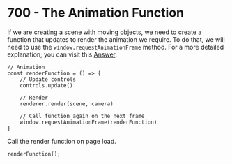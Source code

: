 # 700 - The Animation Function

If we are creating a scene with moving objects, we need to create a function that updates to render the animation we require. To do that, we will need to use the ```window.requestAnimationFrame``` method. For a more detailed explanation, you can visit this [Answer](https://www.educative.io/answers/what-is-windowrequestanimationframe-in-javascript).

```
// Animation
const renderFunction = () => {
    // Update controls
    controls.update()

    // Render
    renderer.render(scene, camera)

    // Call function again on the next frame
    window.requestAnimationFrame(renderFunction)
}
```

Call the render function on page load.

```
renderFunction();
```
